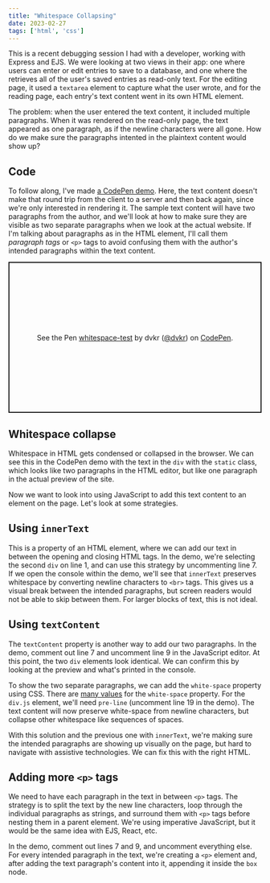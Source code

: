 ```yaml
---
title: "Whitespace Collapsing"
date: 2023-02-27
tags: ['html', 'css']
---
```


This is a recent debugging session I had with a developer, working with Express and EJS. We were looking at two views in their app: one where users can enter or edit entries to save to a database, and one where the retrieves all of the user's saved entries as read-only text. For the editing page, it used a `textarea` element to capture what the user wrote, and for the reading page, each entry's text content went in its own HTML element. 

The problem: when the user entered the text content, it included multiple paragraphs. When it was rendered on the read-only page, the text appeared as one paragraph, as if the newline characters were all gone. How do we make sure the paragraphs intented in the plaintext content would show up?

## Code
To follow along, I've made [a CodePen demo](https://codepen.io/dvkr/pen/PodMGaB). Here, the text content doesn't make that round trip from the client to a server and then back again, since we're only interested in rendering it. The sample text content will have two paragraphs from the author, and we'll look at how to make sure they are visible as two separate paragraphs when we look at the actual website. If I'm talking about paragraphs as in the HTML element, I'll call them *paragraph tags* or `<p>` tags to avoid confusing them with the author's intended paragraphs within the text content. 

<p class="codepen" data-height="300" data-theme-id="dark" data-default-tab="html,result" data-slug-hash="PodMGaB" data-user="dvkr" style="height: 300px; box-sizing: border-box; display: flex; align-items: center; justify-content: center; border: 2px solid; margin: 1em 0; padding: 1em;">
  <span>See the Pen <a href="https://codepen.io/dvkr/pen/PodMGaB">
  whitespace-test</a> by dvkr (<a href="https://codepen.io/dvkr">@dvkr</a>)
  on <a href="https://codepen.io">CodePen</a>.</span>
</p>
<script async src="https://cpwebassets.codepen.io/assets/embed/ei.js"></script>

## Whitespace collapse
Whitespace in HTML gets condensed or collapsed in the browser. We can see this in the CodePen demo with the text in the `div` with the `static` class, which looks like two paragraphs in the HTML editor, but like one paragraph in the actual preview of the site.

Now we want to look into using JavaScript to add this text content to an element on the page. Let's look at some strategies. 

## Using `innerText`
This is a property of an HTML element, where we can add our text in between the opening and closing HTML tags. In the demo, we're selecting the second `div` on line 1, and can use this strategy by uncommenting line 7. If we open the console within the demo, we'll see that `innerText` preserves whitespace by converting newline characters to `<br>` tags. This gives us a visual break between the intended paragraphs, but screen readers would not be able to skip between them. For larger blocks of text, this is not ideal. 

## Using `textContent`
The `textContent` property is another way to add our two paragraphs. In the demo, comment out line 7 and uncomment line 9 in the JavaScript editor. At this point, the two `div` elements look identical. We can confirm this by looking at the preview and what's printed in the console. 

To show the two separate paragraphs, we can add the `white-space` property using CSS. There are  [many values](https://developer.mozilla.org/en-US/docs/Web/CSS/white-space#values) for the `white-space` property. For the  `div.js` element, we'll need `pre-line` (uncomment line 19 in the demo). The text content will now preserve white-space from newline characters, but collapse other whitespace like sequences of spaces. 

With this solution and the previous one with `innerText`, we're making sure the intended paragraphs are showing up visually on the page, but hard to navigate with assistive technologies. We can fix this with the right HTML. 

## Adding more `<p>` tags
We need to have each paragraph in the text in between `<p>` tags. The strategy is to split the text by the new line characters, loop through the individual paragraphs as strings, and surround them with `<p>` tags before nesting them in a parent element. We're using imperative JavaScript, but it would be the same idea with EJS, React, etc.

In the demo, comment out lines 7 and 9, and uncomment everything else. For every intended paragraph in the text, we're creating a `<p>` element and, after adding the text paragraph's content into it, appending it inside the `box` node. 